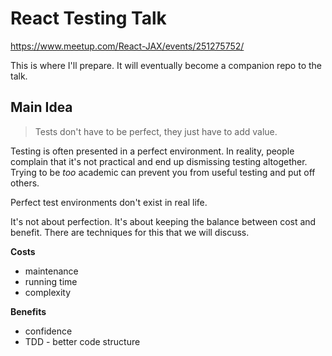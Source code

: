 # React Testing Talk

https://www.meetup.com/React-JAX/events/251275752/

This is where I'll prepare.  It will eventually become a companion repo to the
talk.


## Main Idea

> Tests don't have to be perfect, they just have to add value.


Testing is often presented in a perfect environment.  In reality, people
complain that it's not practical and end up dismissing testing altogether.
Trying to be _too_ academic can prevent you from useful testing and put off
others.

Perfect test environments don't exist in real life.

It's not about perfection.  It's about keeping the balance between cost and
benefit.  There are techniques for this that we will discuss.

**Costs**
* maintenance
* running time
* complexity

**Benefits**
* confidence
* TDD - better code structure
